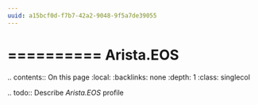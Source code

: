```yaml
---
uuid: a15bcf0d-f7b7-42a2-9048-9f5a7de39055
---
```



==========
Arista.EOS
==========

.. contents:: On this page
    :local:
    :backlinks: none
    :depth: 1
    :class: singlecol

.. todo::
    Describe *Arista.EOS* profile

